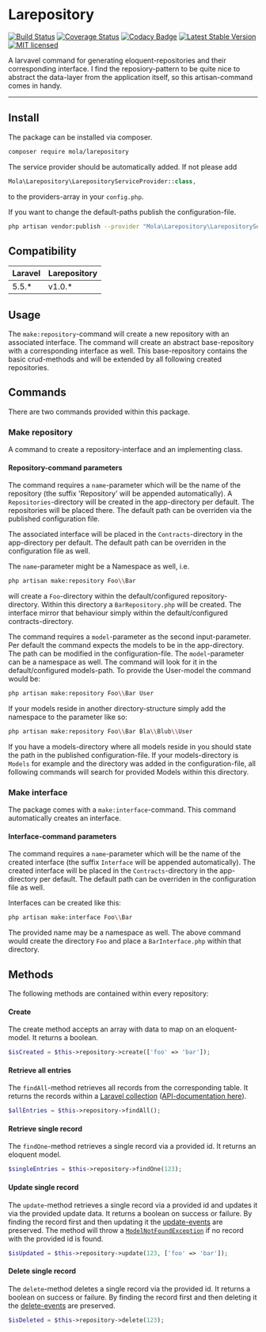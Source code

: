 # Larepository



[![Build Status](https://travis-ci.org/BobMali/larepository.svg?branch=master)](https://travis-ci.org/BobMali/larepository)
[![Coverage Status](https://coveralls.io/repos/github/BobMali/larepository/badge.svg?branch=master)](https://coveralls.io/github/BobMali/larepository?branch=master)
[![Codacy Badge](https://api.codacy.com/project/badge/Grade/3ea3fba8c85848c6960afbfbc815d2a6)](https://www.codacy.com/app/BobMali/larepository?utm_source=github.com&amp;utm_medium=referral&amp;utm_content=BobMali/larepository&amp;utm_campaign=Badge_Grade)
[![Latest Stable Version](https://img.shields.io/packagist/v/mola/larepository.svg)](https://packagist.org/packages/mola/larepository)
[![MIT licensed](https://img.shields.io/crates/l/hyper.svg)](LICENSE.md)



A larvavel command for generating eloquent-repositories and their corresponding interface. I find the reposiory-pattern to be quite nice
to abstract the data-layer from the application itself,  so this artisan-command comes in handy.

---

## Install

The package can be installed via composer.
```bash
composer require mola/larepository
```

The service provider should be automatically added.
If not please add
```php 
Mola\Larepository\LarepositoryServiceProvider::class,
```
to the providers-array in your `config.php`.

If you want to change the default-paths publish the configuration-file.
``` bash
php artisan vendor:publish --provider "Mola\Larepository\LarepositoryServiceProvider"
```

## Compatibility

| Laravel  | Larepository  |
|---|---|
| 5.5.*  | v1.0.*  |


## Usage

The `make:repository`-command will create a new repository with an associated interface.
The command will create an abstract base-repository with a corresponding interface as well. This base-repository contains the basic crud-methods and will be extended by all following created repositories.

## Commands

There are two commands provided within this package.

### Make repository

A command to create a repository-interface and an implementing class.

#### Repository-command parameters

The command requires a `name`-parameter which will be the name of the repository (the suffix 'Repository' will be appended automatically).
A `Repositories`-directory will be created in the app-directory per default. The repositories will be placed there.
The default path can be overriden via the published configuration file.

The associated interface will be placed in the `Contracts`-directory in the app-directory per default. The default path can be overriden in the configuration file as well.

The `name`-parameter might be a Namespace as well, i.e.
```bash
php artisan make:repository Foo\\Bar
```
will create a `Foo`-directory within the default/configured repository-directory. Within this directory a `BarRepository.php` will be created.
The interface mirror that behaviour simply within the default/configured contracts-directory.


The command requires a `model`-parameter as the second input-parameter. Per default the command expects the models to be in the app-directory.
The path can be modified in the configuration-file.
The `model`-parameter can be a namespace as well. The command will look for it in the default/configured models-path.
To provide the User-model the command would be:
```bash
php artisan make:repository Foo\\Bar User
```

If your models reside in another directory-structure simply add the namespace to the parameter like so:
```bash
php artisan make:repository Foo\\Bar Bla\\Blub\\User
```

If you have a models-directory where all models reside in you should state the path in the published configuration-file.
If your models-directory is `Models` for example and the directory was added in the configuration-file, all following commands will search for provided Models within this directory.

### Make interface

The package comes with a `make:interface`-command. This command automatically creates an interface.

#### Interface-command parameters

The command requires a `name`-parameter which will be the name of the created interface (the suffix `Interface` will be appended automatically).
The created interface will be placed in the `Contracts`-directory in the app-directory per default. The default path can be overriden in the configuration file as well.

Interfaces can be created like this:
```bash
php artisan make:interface Foo\\Bar
```

The provided name may be a namespace as well. The above command would create the directory `Foo` and place a `BarInterface.php` within that directory.

## Methods

The following methods are contained within every repository:

#### Create
The create method accepts an array with data to map on an eloquent-model. It returns a boolean.

```php
$isCreated = $this->repository->create(['foo' => 'bar']);
```

#### Retrieve all entries
The `findAll`-method retrieves all records from the corresponding table. It returns the records within a [Laravel collection](https://laravel.com/docs/5.5/eloquent-collections) ([API-documentation here](https://laravel.com/api/5.5/Illuminate/Database/Eloquent/Collection.html)).

```php
$allEntries = $this->repository->findAll();
```

#### Retrieve single record
The `findOne`-method retrieves a single record via a provided id. It returns an eloquent model.

```php
$singleEntries = $this->repository->findOne(123);
```

#### Update single record
The `update`-method retrieves a single record via a provided id and updates it via the provided update data. It returns a boolean on success or failure.
By finding the record first and then updating it the [update-events](https://laravel.com/docs/5.6/eloquent#events) are preserved.
The method will throw a [`ModelNotFoundException`](https://laravel.com/api/5.5/Illuminate/Database/Eloquent/ModelNotFoundException.html) if no record with the provided id is found.

```php
$isUpdated = $this->repository->update(123, ['foo' => 'bar']);
```
#### Delete single record
The `delete`-method deletes a single record via the provided id. It returns a boolean on success or failure.
By finding the record first and then deleting it the [delete-events](https://laravel.com/docs/5.6/eloquent#events) are preserved.

```php
$isDeleted = $this->repository->delete(123);
```

